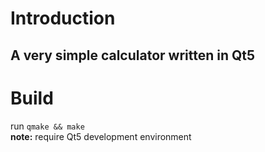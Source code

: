 # Introduction
## A very simple calculator written in Qt5
# Build
run `qmake && make`   
**note:** require Qt5 development environment
